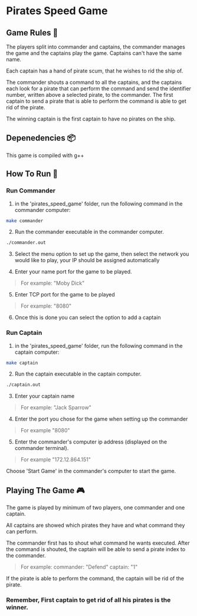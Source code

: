 # Pirates Speed Game

## Game Rules 📃
The players split into commander and captains,
the commander manages the game and the captains play the game.
Captains can't have the same name.

Each captain has a hand of pirate scum, that he wishes to rid the ship of.

The commander shouts a command to all the captains, and the captains each look 
for a pirate that can perform the command and send the identifier number, written above a selected pirate, to the commander.
The first captain to send a pirate that is able to perform the command is able to
get rid of the pirate.

The winning captain is the first captain to have no pirates on the ship.

## Depenedencies 📦
This game is compiled with g++

## How To Run 🚀
### Run Commander
1. in the 'pirates_speed_game' folder, run the following command in the commander computer:

```bash
make commander
```

2. Run the commander executable in the commander computer.

```bash
./commander.out
```

3. Select the menu option to set up the game, then select the network you would like to play, your IP should be assigned automatically

4. Enter your name port for the game to be played.

>   For example: "Moby Dick"

5. Enter TCP port for the game to be played
   
>   For example: "8080"

6. Once this is done you can select the option to add a captain

### Run Captain

1. in the 'pirates_speed_game' folder, run the following command in the captain computer:

```bash
make captain
```
2. Run the captain executable in the captain computer.

```bash
./captain.out
```

3. Enter your captain name

>   For example: "Jack Sparrow"

4. Enter the port you chose for the game when setting up the commander

>   For example "8080"

5. Enter the commander's computer ip address (displayed on the commander terminal).

>   For example "172.12.864.151"

Choose 'Start Game' in the commander's computer to start the game.

## Playing The Game 🎮

The game is played by minimum of two players, one commander and one captain.

All captains are showed which pirates they have and what command they can perform.

The commander first has to shout what command he wants executed.
After the command is shouted, the captain will be able to send a pirate index to the commander.

>   For example: commander: "Defend" captain: "1"

If the pirate is able to perform the command, the captain will be rid of the pirate.


###   Remember, First captain to get rid of all his pirates is the winner.


